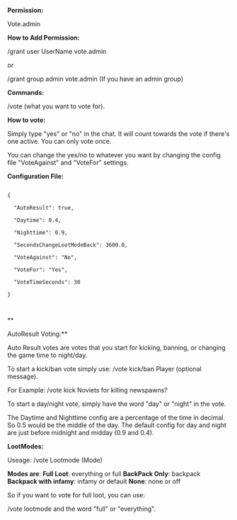 **Permission:**

Vote.admin

**How to Add Permission:**

/grant user UserName vote.admin

or

/grant group admin vote.admin (If you have an admin group)

**Commands:**

/vote (what you want to vote for).

**How to vote:**

Simply type "yes" or "no" in the chat. It will count towards the vote if there's one active. You can only vote once.

You can change the yes/no to whatever you want by changing the config file "VoteAgainst" and "VoteFor" settings.

**Configuration File:**

````

{

  "AutoResult": true,

  "Daytime": 0.4,

  "Nighttime": 0.9,

  "SecondsChangeLootModeBack": 3600.0,

  "VoteAgainst": "No",

  "VoteFor": "Yes",

  "VoteTimeSeconds": 30

}

 
````


**

AutoResult Voting:**

Auto Result votes are votes that you start for kicking, banning, or changing the game time to night/day.

To start a kick/ban vote simply use: /vote kick/ban Player (optional message).

For Example: /vote kick Noviets for killing newspawns?


To start a day/night vote, simply have the word "day" or "night" in the vote.


The Daytime and Nighttime config are a percentage of the time in decimal. So 0.5 would be the middle of the day. The default config for day and night are just before midnight and midday (0.9 and 0.4).

**LootModes:**

Useage: /vote Lootmode (Mode)

**Modes are**:
**Full Loot**: everything or full
**BackPack Only**: backpack
**Backpack with infamy**: infamy or default
**None**: none or off


So if you want to vote for full loot, you can use:

/vote lootmode and the word  "full" or "everything".